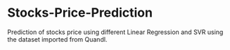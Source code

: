 # Stocks-Price-Prediction
Prediction of stocks price using different Linear Regression and SVR using the dataset imported from Quandl.
